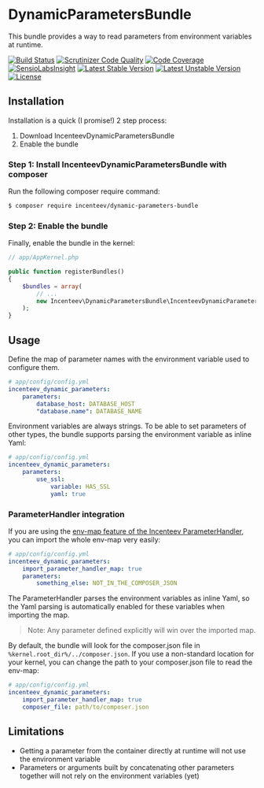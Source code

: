 # DynamicParametersBundle

This bundle provides a way to read parameters from environment variables at runtime.

[![Build Status](https://travis-ci.org/Incenteev/DynamicParametersBundle.svg?branch=master)](https://travis-ci.org/Incenteev/DynamicParametersBundle)
[![Scrutinizer Code Quality](https://scrutinizer-ci.com/g/Incenteev/DynamicParametersBundle/badges/quality-score.png?b=master)](https://scrutinizer-ci.com/g/Incenteev/DynamicParametersBundle/?branch=master)
[![Code Coverage](https://scrutinizer-ci.com/g/Incenteev/DynamicParametersBundle/badges/coverage.png?b=master)](https://scrutinizer-ci.com/g/Incenteev/DynamicParametersBundle/?branch=master)
[![SensioLabsInsight](https://insight.sensiolabs.com/projects/2e97bd6b-7ae8-41d1-b0a7-a3106f21c50d/mini.png)](https://insight.sensiolabs.com/projects/2e97bd6b-7ae8-41d1-b0a7-a3106f21c50d)
[![Latest Stable Version](https://poser.pugx.org/incenteev/dynamic-parameters-bundle/v/stable.svg)](https://packagist.org/packages/incenteev/dynamic-parameters-bundle)
[![Latest Unstable Version](https://poser.pugx.org/incenteev/dynamic-parameters-bundle/v/unstable.svg)](https://packagist.org/packages/incenteev/dynamic-parameters-bundle)
[![License](https://poser.pugx.org/incenteev/dynamic-parameters-bundle/license.svg)](https://packagist.org/packages/incenteev/dynamic-parameters-bundle)

## Installation

Installation is a quick (I promise!) 2 step process:

1. Download IncenteevDynamicParametersBundle
2. Enable the bundle

### Step 1: Install IncenteevDynamicParametersBundle with composer

Run the following composer require command:

```bash
$ composer require incenteev/dynamic-parameters-bundle
```

### Step 2: Enable the bundle

Finally, enable the bundle in the kernel:

```php
// app/AppKernel.php

public function registerBundles()
{
    $bundles = array(
        // ...
        new Incenteev\DynamicParametersBundle\IncenteevDynamicParametersBundle(),
    );
}
```

## Usage

Define the map of parameter names with the environment variable used to configure them.

```yaml
# app/config/config.yml
incenteev_dynamic_parameters:
    parameters:
        database_host: DATABASE_HOST
        "database.name": DATABASE_NAME
```

Environment variables are always strings. To be able to set parameters of other types, the bundle supports parsing the environment variable as inline Yaml:


```yaml
# app/config/config.yml
incenteev_dynamic_parameters:
    parameters:
        use_ssl:
            variable: HAS_SSL
            yaml: true
```

### ParameterHandler integration

If you are using the [env-map feature of the Incenteev ParameterHandler](https://github.com/Incenteev/ParameterHandler/#using-environment-variables-to-set-the-parameters),
you can import the whole env-map very easily:

```yaml
# app/config/config.yml
incenteev_dynamic_parameters:
    import_parameter_handler_map: true
    parameters:
        something_else: NOT_IN_THE_COMPOSER_JSON
```

The ParameterHandler parses the environment variables as inline Yaml, so the Yaml parsing is automatically enabled for these variables when importing the map.

> Note: Any parameter defined explicitly will win over the imported map.

By default, the bundle will look for the composer.json file in ``%kernel.root_dir%/../composer.json``. If you use a non-standard location for your kernel, you can change the path to your composer.json file to read the env-map:

```yaml
# app/config/config.yml
incenteev_dynamic_parameters:
    import_parameter_handler_map: true
    composer_file: path/to/composer.json
```

## Limitations

- Getting a parameter from the container directly at runtime will not use the environment variable
- Parameters or arguments built by concatenating other parameters together will not rely on the environment variables (yet)
